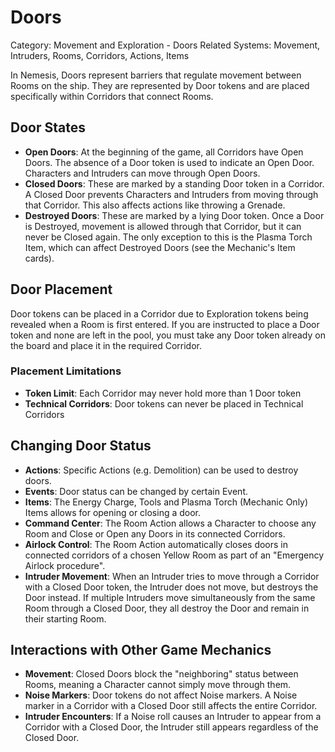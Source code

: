 # Doors

Category: Movement and Exploration - Doors
Related Systems: Movement, Intruders, Rooms, Corridors, Actions, Items

In Nemesis, Doors represent barriers that regulate movement between Rooms on the ship. They are represented by Door tokens and are placed specifically within Corridors that connect Rooms.

## Door States

- **Open Doors**: At the beginning of the game, all Corridors have Open Doors. The absence of a Door token is used to indicate an Open Door. Characters and Intruders can move through Open Doors.
- **Closed Doors**: These are marked by a standing Door token in a Corridor. A Closed Door prevents Characters and Intruders from moving through that Corridor. This also affects actions like throwing a Grenade.
- **Destroyed Doors**: These are marked by a lying Door token. Once a Door is Destroyed, movement is allowed through that Corridor, but it can never be Closed again. The only exception to this is the Plasma Torch Item, which can affect Destroyed Doors (see the Mechanic's Item cards).

## Door Placement
Door tokens can be placed in a Corridor due to Exploration tokens being revealed when a Room is first entered. If you are instructed to place a Door token and none are left in the pool, you must take any Door token already on the board and place it in the required Corridor.

### Placement Limitations
- **Token Limit**: Each Corridor may never hold more than 1 Door token
- **Technical Corridors**: Door tokens can never be placed in Technical Corridors

## Changing Door Status

- **Actions**: Specific Actions (e.g. Demolition) can be used to destroy doors.
- **Events**: Door status can be changed by certain Event.
- **Items**: The Energy Charge, Tools and Plasma Torch (Mechanic Only) Items allows for opening or closing a door.
- **Command Center**: The Room Action allows a Character to choose any Room and Close or Open any Doors in its connected Corridors.
- **Airlock Control**: The Room Action automatically closes doors in connected corridors of a chosen Yellow Room as part of an "Emergency Airlock procedure".
- **Intruder Movement**: When an Intruder tries to move through a Corridor with a Closed Door token, the Intruder does not move, but destroys the Door instead. If multiple Intruders move simultaneously from the same Room through a Closed Door, they all destroy the Door and remain in their starting Room.

## Interactions with Other Game Mechanics

- **Movement**: Closed Doors block the "neighboring" status between Rooms, meaning a Character cannot simply move through them.
- **Noise Markers**: Door tokens do not affect Noise markers. A Noise marker in a Corridor with a Closed Door still affects the entire Corridor.
- **Intruder Encounters**: If a Noise roll causes an Intruder to appear from a Corridor with a Closed Door, the Intruder still appears regardless of the Closed Door.
